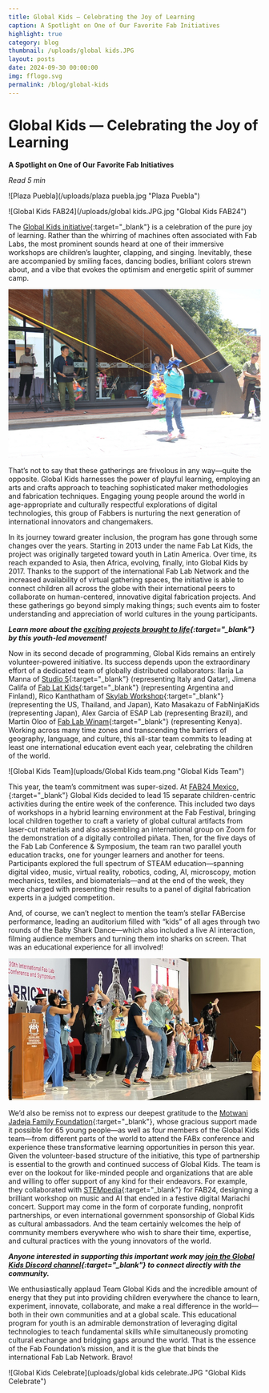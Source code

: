 ```yaml
---
title: Global Kids — Celebrating the Joy of Learning 
caption: A Spotlight on One of Our Favorite Fab Initiatives
highlight: true
category: blog
thumbnail: /uploads/global kids.JPG
layout: posts
date: 2024-09-30 00:00:00
img: fflogo.svg
permalink: /blog/global-kids
---
```


# Global Kids — Celebrating the Joy of Learning 

**A Spotlight on One of Our Favorite Fab Initiatives**

*Read 5 min*

![Plaza Puebla](/uploads/plaza puebla.jpg "Plaza Puebla")

![Global Kids FAB24](/uploads/global kids.JPG.jpg "Global Kids FAB24")

The [Global Kids initiative](https://linktr.ee/GlobalKidsLab){:target="_blank"} is a celebration of the pure joy of learning. Rather than the whirring of machines often associated with Fab Labs, the most prominent sounds heard at one of their immersive workshops are children’s laughter, clapping, and singing. Inevitably, these are accompanied by smiling faces, dancing bodies, brilliant colors strewn about, and a vibe that evokes the optimism and energetic spirit of summer camp.

![Global Kids Digital Piñata](uploads/globalkids_pinata.jpg "Global Kids Digital Piñata")

That’s not to say that these gatherings are frivolous in any way—quite the opposite. Global Kids harnesses the power of playful learning, employing an arts and crafts approach to teaching sophisticated maker methodologies and fabrication techniques. Engaging young people around the world in age-appropriate and culturally respectful explorations of digital technologies, this group of Fabbers is nurturing the next generation of international innovators and changemakers.

In its journey toward greater inclusion, the program has gone through some changes over the years. Starting in 2013 under the name Fab Lat Kids, the project was originally targeted toward youth in Latin America. Over time, its reach expanded to Asia, then Africa, evolving, finally, into Global Kids by 2017. Thanks to the support of the international Fab Lab Network and the increased availability of virtual gathering spaces, the initiative is able to connect children all across the globe with their international peers to collaborate on human-centered, innovative digital fabrication projects. And these gatherings go beyond simply making things; such events aim to foster understanding and appreciation of world cultures in the young participants. 

***Learn more about the [exciting projects brought to life](https://www.youtube.com/watch?v=crZxB1I70dc){:target="_blank"} by this youth-led movement!***

Now in its second decade of programming, Global Kids remains an entirely volunteer-powered initiative. Its success depends upon the extraordinary effort of a dedicated team of globally distributed collaborators: Ilaria La Manna of [Studio 5](https://www.studio5.qa/){:target="_blank"} (representing Italy and Qatar), Jimena Califa of [Fab Lat Kids](https://www.fablabs.io/organizations/fab-lat-kids-b66ed4b7-43e3-490a-ae06-c0e063958b14){:target="_blank"} (representing Argentina and Finland), Rico Kanthatham of [Skylab Workshop](https://www.fablabs.io/labs/skylabworkshop){:target="_blank"} (representing the US, Thailand, and Japan), Kato Masakazu of FabNinjaKids (representing Japan), Alex Garcia of ESAP Lab (representing Brazil), and Martin Oloo of [Fab Lab Winam](https://fablabwinam.org/){:target="_blank"} (representing Kenya). Working across many time zones and transcending the barriers of geography, language, and culture, this all-star team commits to leading at least one international education event each year, celebrating the children of the world. 

![Global Kids Team](uploads/Global Kids team.png "Global Kids Team")

This year, the team’s commitment was super-sized. At [FAB24 Mexico,](https://fab24.fabevent.org/){:target="_blank"} Global Kids decided to lead 15 separate children-centric activities during the entire week of the conference. This included two days of workshops in a hybrid learning environment at the Fab Festival, bringing local children together to craft a variety of global cultural artifacts from laser-cut materials and also assembling an international group on Zoom for the demonstration of a digitally controlled piñata. Then, for the five days of the Fab Lab Conference & Symposium, the team ran two parallel youth education tracks, one for younger learners and another for teens. Participants explored the full spectrum of STEAM education—spanning digital video, music, virtual reality, robotics, coding, AI, microscopy, motion mechanics, textiles, and biomaterials—and at the end of the week, they were charged with presenting their results to a panel of digital fabrication experts in a judged competition. 

And, of course, we can’t neglect to mention the team’s stellar FABercise performance, leading an auditorium filled with “kids” of all ages through two rounds of the Baby Shark Dance—which also included a live AI interaction, filming audience members and turning them into sharks on screen. That was an educational experience for all involved!

![Global Kids Dance](uploads/globalkids_dance.jpg "Global Kids Dance")

We’d also be remiss not to express our deepest gratitude to the [Motwani Jadeja Family Foundation](https://mjf.world/){:target="_blank"}, whose gracious support made it possible for 65 young people—as well as four members of the Global Kids team—from different parts of the world to attend the FABx conference and experience these transformative learning opportunities in person this year. Given the volunteer-based structure of the initiative, this type of partnership is essential to the growth and continued success of Global Kids. The team is ever on the lookout for like-minded people and organizations that are able and willing to offer support of any kind for their endeavors. For example, they collaborated with [STEMpedia](https://thestempedia.com){:target="_blank"} for FAB24, designing a brilliant workshop on music and AI that ended in a festive digital Mariachi concert. Support may come in the form of corporate funding, nonprofit partnerships, or even international government sponsorship of Global Kids as cultural ambassadors. And the team certainly welcomes the help of community members everywhere who wish to share their time, expertise, and cultural practices with the young innovators of the world.

***Anyone interested in supporting this important work may [join the Global Kids Discord channel](https://discord.com/invite/djj767Urcw){:target="_blank"} to connect directly with the community.***

We enthusiastically applaud Team Global Kids and the incredible amount of energy that they put into providing children everywhere the chance to learn, experiment, innovate, collaborate, and make a real difference in the world—both in their own communities and at a global scale. This educational program for youth is an admirable demonstration of leveraging digital technologies to teach fundamental skills while simultaneously promoting cultural exchange and bridging gaps around the world. That is the essence of the Fab Foundation’s mission, and it is the glue that binds the international Fab Lab Network. Bravo!

![Global Kids Celebrate](uploads/global kids celebrate.JPG "Global Kids Celebrate")
